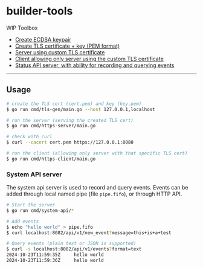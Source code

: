 # builder-tools

WIP Toolbox

- [Create ECDSA keypair](cmd/ecdsa-gen/main.go)
- [Create TLS certificate + key (PEM format)](cmd/tls-gen/main.go)
- [Server using custom TLS certificate](cmd/https-server/main.go)
- [Client allowing only server using the custom TLS certificate](cmd/https-client/main.go)
- [Status API server, with ability for recording and querying events](cmd/system-api/)

---

## Usage

```bash
# create the TLS cert (cert.pem) and key (key.pem)
$ go run cmd/tls-gen/main.go --host 127.0.0.1,localhost

# run the server (serving the created TLS cert)
$ go run cmd/https-server/main.go

# check with curl
$ curl --cacert cert.pem https://127.0.0.1:8080

# run the client (allowing only server with that specific TLS cert)
$ go run cmd/https-client/main.go
```

### System API server

The system api server is used to record and query events. Events can be added through local named pipe (file `pipe.fifo`), or through HTTP API.

```bash
# Start the server
$ go run cmd/system-api/*

# Add events
$ echo "hello world" > pipe.fifo
$ curl localhost:8082/api/v1/new_event?message=this+is+a+test

# Query events (plain text or JSON is supported)
$ curl -s localhost:8082/api/v1/events?format=text
2024-10-23T11:59:35Z     hello world
2024-10-23T11:59:36Z     hello world
```
